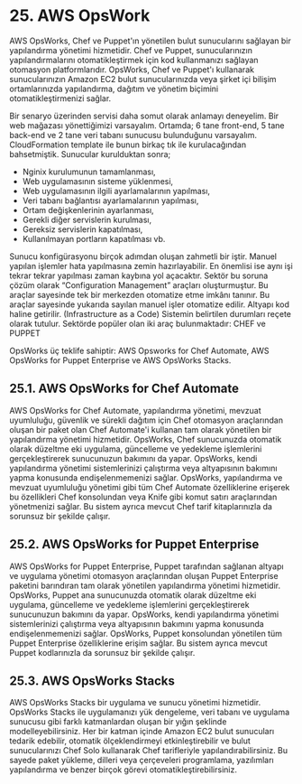 ﻿# 25. AWS OpsWork
AWS OpsWorks, Chef ve Puppet'ın yönetilen bulut sunucularını sağlayan bir yapılandırma yönetimi hizmetidir. Chef ve Puppet, sunucularınızın yapılandırmalarını otomatikleştirmek için kod kullanmanızı sağlayan otomasyon platformlarıdır. OpsWorks, Chef ve Puppet'ı kullanarak sunucularınızın Amazon EC2 bulut sunucularınızda veya şirket içi bilişim ortamlarınızda yapılandırma, dağıtım ve yönetim biçimini otomatikleştirmenizi sağlar. 

Bir senaryo üzerinden servisi daha somut olarak anlamayı deneyelim. Bir web mağazası yönettiğimizi varsayalım. Ortamda; 6 tane front-end, 5 tane back-end ve 2 tane veri tabanı sunucusu bulunduğunu varsayalım. CloudFormation template ile bunun birkaç tık ile kurulacağından bahsetmiştik. Sunucular kurulduktan sonra;

- Nginix kurulumunun tamamlanması,
- Web uygulamasının sisteme yüklenmesi, 
- Web uygulamasının ilgili ayarlamalarının yapılması, 
-  Veri tabanı bağlantısı ayarlamalarının yapılması, 
- Ortam değişkenlerinin ayarlanması, 
- Gerekli diğer servislerin kurulması, 
- Gereksiz servislerin kapatılması, 
- Kullanılmayan portların kapatılması vb.

Sunucu konfigürasyonu birçok adımdan oluşan zahmetli bir iştir. Manuel yapılan işlemler hata yapılmasına zemin hazırlayabilir. En önemlisi ise aynı işi tekrar tekrar yapılması zaman kaybına yol açacaktır. Sektör bu soruna çözüm olarak “Configuration Management” araçları oluşturmuştur. Bu araçlar sayesinde tek bir merkezden otomatize etme imkânı tanınır. Bu araçlar sayesinde yukarıda sayılan manuel işler otomatize edilir. Altyapı kod haline getirilir. (Infrastructure as a Code) Sistemin belirtilen durumları reçete olarak tutulur. Sektörde popüler olan iki araç bulunmaktadır: CHEF ve PUPPET 

OpsWorks üç teklife sahiptir: AWS Opsworks for Chef Automate, AWS OpsWorks for Puppet Enterprise ve AWS OpsWorks Stacks.

## 25.1. AWS OpsWorks for Chef Automate
AWS OpsWorks for Chef Automate, yapılandırma yönetimi, mevzuat uyumluluğu, güvenlik ve sürekli dağıtım için Chef otomasyon araçlarından oluşan bir paket olan Chef Automate'i kullanan tam olarak yönetilen bir yapılandırma yönetimi hizmetidir. OpsWorks, Chef sunucunuzda otomatik olarak düzeltme eki uygulama, güncelleme ve yedekleme işlemlerini gerçekleştirerek sunucunuzun bakımını da yapar. OpsWorks, kendi yapılandırma yönetimi sistemlerinizi çalıştırma veya altyapısının bakımını yapma konusunda endişelenmemenizi sağlar. OpsWorks, yapılandırma ve mevzuat uyumluluğu yönetimi gibi tüm Chef Automate özelliklerine erişerek bu özellikleri Chef konsolundan veya Knife gibi komut satırı araçlarından yönetmenizi sağlar. Bu sistem ayrıca mevcut Chef tarif kitaplarınızla da sorunsuz bir şekilde çalışır.

## 25.2. AWS OpsWorks for Puppet Enterprise
AWS OpsWorks for Puppet Enterprise, Puppet tarafından sağlanan altyapı ve uygulama yönetimi otomasyon araçlarından oluşan Puppet Enterprise paketini barındıran tam olarak yönetilen yapılandırma yönetimi hizmetidir. OpsWorks, Puppet ana sunucunuzda otomatik olarak düzeltme eki uygulama, güncelleme ve yedekleme işlemlerini gerçekleştirerek sunucunuzun bakımını da yapar. OpsWorks, kendi yapılandırma yönetimi sistemlerinizi çalıştırma veya altyapısının bakımını yapma konusunda endişelenmemenizi sağlar. OpsWorks, Puppet konsolundan yönetilen tüm Puppet Enterprise özelliklerine erişim sağlar. Bu sistem ayrıca mevcut Puppet kodlarınızla da sorunsuz bir şekilde çalışır.

## 25.3. AWS OpsWorks Stacks
AWS OpsWorks Stacks bir uygulama ve sunucu yönetimi hizmetidir. OpsWorks Stacks ile uygulamanızı yük dengeleme, veri tabanı ve uygulama sunucusu gibi farklı katmanlardan oluşan bir yığın şeklinde modelleyebilirsiniz. Her bir katman içinde Amazon EC2 bulut sunucuları tedarik edebilir, otomatik ölçeklendirmeyi etkinleştirebilir ve bulut sunucularınızı Chef Solo kullanarak Chef tarifleriyle yapılandırabilirsiniz. Bu sayede paket yükleme, dilleri veya çerçeveleri programlama, yazılımları yapılandırma ve benzer birçok görevi otomatikleştirebilirsiniz.


